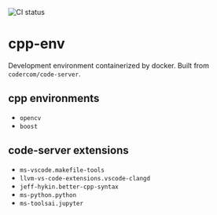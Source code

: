 ![CI status](https://github.com/Xp-speit2018/cpp-env/actions/workflows/docker-publish.yml/badge.svg)

# cpp-env
Development environment containerized by docker. Built from `codercom/code-server`.
## cpp environments
- `opencv`
- `boost`
## code-server extensions
- `ms-vscode.makefile-tools`
- `llvm-vs-code-extensions.vscode-clangd`
- `jeff-hykin.better-cpp-syntax`
- `ms-python.python`
- `ms-toolsai.jupyter`
